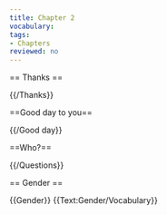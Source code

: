 ```yaml
---
title: Chapter 2
vocabulary:
tags:
- Chapters
reviewed: no
---
```


== Thanks ==

{{/Thanks}}

==Good day to you==

{{/Good day}}

==Who?==

{{/Questions}}

== Gender ==

{{Gender}}
{{Text:Gender/Vocabulary}}

